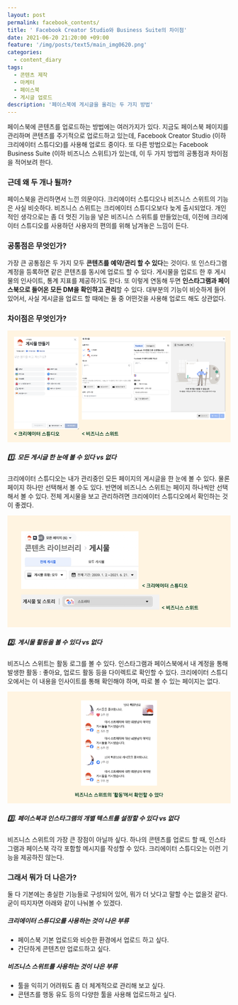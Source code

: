 ```yaml
---
layout: post
permalink: facebook_contents/
title: ' Facebook Creator Studio와 Business Suite의 차이점'
date: 2021-06-20 21:20:00 +09:00
feature: '/img/posts/text5/main_img0620.png'
categories:
  - content_diary
tags:
  - 콘텐츠 제작
  - 마케터
  - 페이스북
  - 게시글 업로드
description: '페이스북에 게시글을 올리는 두 가지 방법'
---
```

페이스북에 콘텐츠를 업로드하는 방법에는 여러가지가 있다. 지금도 페이스북 페이지를 관리하며 콘텐츠를 주기적으로 업로드하고 있는데, Facebook Creator Studio (이하 크리에이터 스튜디오)를 사용해 업로드 중이다. 또 다른 방법으로는 Facebook Business Suite (이하 비즈니스 스위트)가 있는데, 이 두 가지 방법의 공통점과 차이점을 적어보려 한다.

### 근데 왜 두 개나 될까?
페이스북을 관리하면서 느낀 의문이다. 크리에이터 스튜디오나 비즈니스 스위트의 기능은 사실 비슷하다. 비즈니스 스위트는 크리에이터 스튜디오보다 늦게 출시되었다. 개인적인 생각으로는 좀 더 멋진 기능을 넣은 비즈니스 스위트를 만들었는데, 이전에 크리에이터 스튜디오를 사용하던 사용자의 편의를 위해 남겨놓은 느낌이 든다.

### 공통점은 무엇인가?
가장 큰 공통점은 두 가지 모두 **콘텐츠를 예약/관리 할 수 있다**는 것이다. 또 인스타그램 계정을 등록하면 같은 콘텐츠를 동시에 업로드 할 수 있다. 게시물을 업로드 한 후 게시물의 인사이트, 통계 지표를 제공하기도 한다. 또 이렇게 연동해 두면 **인스타그램과 페이스북으로 들어온 모든 DM을 확인하고 관리**할 수 있다. 대부분의 기능이 비슷하게 들어있어서, 사실 게시글을 업로드 할 때에는 둘 중 어떤것을 사용해 업로드 해도 상관없다.  


### 차이점은 무엇인가?

![이미지](/img/posts/text5/facebook1.png)

##### 1️⃣. 모든 게시글 한 눈에 볼 수 있다 vs 없다
크리에이터 스튜디오는 내가 관리중인 모든 페이지의 게시글을 한 눈에 볼 수 있다. 물론 페이지 하나만 선택해서 볼 수도 있다. 반면에 비즈니스 스위트는 페이지 하나씩만 선택해서 볼 수 있다. 전체 게시물을 보고 관리하려면 크리에이터 스튜디오에서 확인하는 것이 좋겠다.

![이미지](/img/posts/text5/facebook2.png)

##### 2️⃣. 게시물 활동을 볼 수 있다 vs 없다
비즈니스 스위트는 활동 로그를 볼 수 있다. 인스타그램과 페이스북에서 내 계정을 통해 발생한 활동 : 좋아요, 업로드 활동 등을 다이렉트로 확인할 수 있다. 크리에이터 스튜디오에서는 이 내용을 인사이트를 통해 확인해야 하며, 따로 볼 수 있는 페이지는 없다.

![이미지](/img/posts/text5/facebook3.png)

##### 3️⃣. 페이스북과 인스타그램의 개별 텍스트를 설정할 수 있다 vs 없다
비즈니스 스위트의 가장 큰 장점이 아닐까 싶다. 하나의 콘텐츠를 업로드 할 때, 인스타그램과 페이스북 각각 포함할 메시지를 작성할 수 있다. 크리에이터 스튜디오는 이런 기능을 제공하진 않는다.


### 그래서 뭐가 더 나은가?
둘 다 기본에는 충실한 기능들로 구성되어 있어, 뭐가 더 낫다고 말할 수는 없을것 같다. 굳이 따지자면 아래와 같이 나눠볼 수 있겠다.

##### 크리에이터 스튜디오를 사용하는 것이 나은 부류
* 페이스북 기본 업로드와 비슷한 환경에서 업로드 하고 싶다.
* 간단하게 콘텐츠만 업로드하고 싶다.

##### 비즈니스 스위트를 사용하는 것이 나은 부류
* 툴을 익히기 어려워도 좀 더 체계적으로 관리해 보고 싶다.
* 콘텐츠를 행동 유도 등의 다양한 툴을 사용해 업로드하고 싶다.
